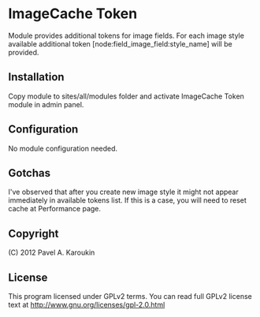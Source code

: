 ImageCache Token
================

Module provides additional tokens for image fields. For each image style 
available additional token [node:field_image_field:style_name] will be 
provided.

## Installation

Copy module to sites/all/modules folder and activate ImageCache Token 
module in admin panel.

## Configuration

No module configuration needed. 

## Gotchas

I've observed that after you create new image style it might not appear 
immediately in available tokens list. If this is a case, you will need 
to reset cache at Performance page.

## Copyright

(C) 2012 Pavel A. Karoukin

## License

This program licensed under GPLv2 terms. You can read full GPLv2 license 
text at http://www.gnu.org/licenses/gpl-2.0.html